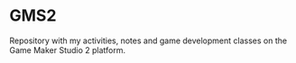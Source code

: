 # GMS2
Repository with my activities, notes and game development classes on the Game Maker Studio 2 platform.
